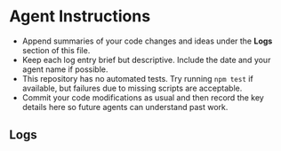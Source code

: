 # Agent Instructions

- Append summaries of your code changes and ideas under the **Logs** section of this file.
- Keep each log entry brief but descriptive. Include the date and your agent name if possible.
- This repository has no automated tests. Try running `npm test` if available, but failures due to missing scripts are acceptable.
- Commit your code modifications as usual and then record the key details here so future agents can understand past work.

## Logs


